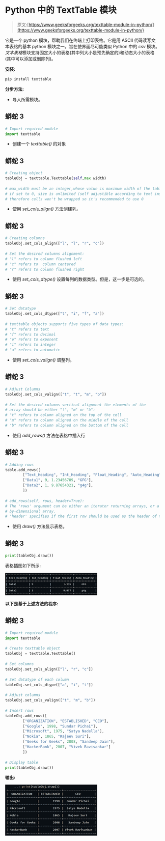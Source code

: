 # Python 中的 TextTable 模块

> 原文:[https://www.geeksforgeeks.org/texttable-module-in-python/](https://www.geeksforgeeks.org/texttable-module-in-python/)

它是一个 python 模块，帮助我们在终端上打印表格。它是用 ASCII 代码读写文本表格的基本 python 模块之一。旨在使界面尽可能类似 Python 中的 *csv* 模块。*文本表格*模块支持固定大小的表格(其中列大小是预先确定的)和动态大小的表格(其中可以添加或删除列)。

**安装:**

```py
pip install texttable

```

**分步方法:**

*   导入所需模块。

## 蟒蛇 3

```py
# Import required module
import texttable
```

*   创建一个 *texttable()* 的对象

## 蟒蛇 3

```py
# Creating object
tableObj = texttable.Texttable(self,max width)

# max_width must be an integer,whose value is maximum width of the table
# if set to 0, size is unlimited (self adjustible according to text inside cell),
# therefore cells won't be wrapped so it's recommended to use 0
```

*   使用 *set_cols_align()* 方法创建列。

## 蟒蛇 3

```py
# Creating columns
tableObj.set_cols_align(["l", "l", "r", "c"])

# Set the desired columns alignment:
# "l" refers to column flushed left
# "c" refers to  column centered
# "r" refers to column flushed right
```

*   使用 *set_cols_dtype()* 设置每列的数据类型。但是，这一步是可选的。

## 蟒蛇 3

```py
# Set datatype
tableObj.set_cols_dtype(["t", "i", "f", "a"])

# texttable objects supports five types of data types:
# "t" refers to text
# "f" refers to decimal
# "e" refers to exponent
# "i" refers to integer
# "a" refers to automatic
```

*   使用 *set_cols_valign()* 调整列。

## 蟒蛇 3

```py
# Adjust Columns
tableObj.set_cols_valign(["t", "t", "m", "b"])

# Set the desired columns vertical alignment the elements of the 
# array should be either "t", "m" or "b":
# "t" refers to column aligned on the top of the cell
# "m" refers to column aligned on the middle of the cell
# "b" refers to column aligned on the bottom of the cell        
```

*   使用 *add_rows()* 方法在表格中插入行

## 蟒蛇 3

```py
# Adding rows
table.add_rows([
        ["Text_Heading", "Int_Heading", "Float_Heading", "Auto_Heading"],
        ["Data1", 9, 1.23456789, "GFG"],
        ["Data2", 1, 9.87654321, "g4g"],
        ])

# add_rows(self, rows, header=True):
# The 'rows' argument can be either an iterator returning arrays, or a
# by-dimensional array.
# 'header' specifies if the first row should be used as the header of the table
```

*   使用 *draw()* 方法显示表格。

## 蟒蛇 3

```py
print(tableObj.draw())
```

表格插图如下所示:

![](img/39ba3e905b4f6e280f811384b0a92908.png)

**以下是基于上述方法的程序:**

## 蟒蛇 3

```py
# Import required module
import texttable

# Create texttable object
tableObj = texttable.Texttable()

# Set columns
tableObj.set_cols_align(["l", "r", "c"])

# Set datatype of each column
tableObj.set_cols_dtype(["a", "i", "t"])

# Adjust columns
tableObj.set_cols_valign(["t", "m", "b"])

# Insert rows
tableObj.add_rows([
        ["ORGANIZATION", "ESTABLISHED", "CEO"],
        ["Google", 1998, "Sundar Pichai"],
        ["Microsoft", 1975, "Satya Nadella"],
        ["Nokia", 1865, "Rajeev Suri"],
        ["Geeks for Geeks", 2008, "Sandeep Jain"],
        ["HackerRank", 2007, "Vivek Ravisankar"]
        ])

# Display table
print(tableObj.draw())
```

**输出:**

![](img/99b0ac6ebc89cafe1e9765e5c6599869.png)